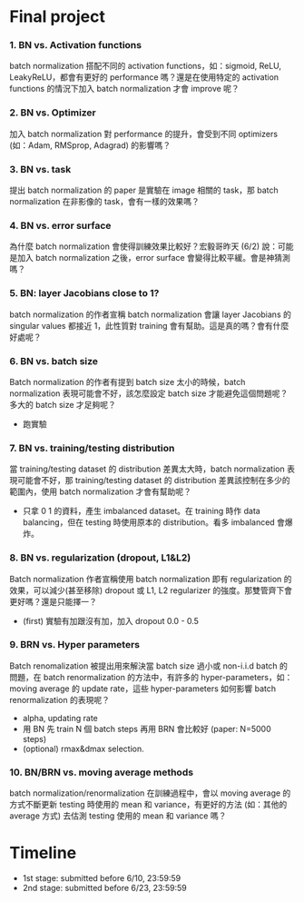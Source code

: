 # Final project

### 1. BN vs. Activation functions
batch normalization 搭配不同的 activation functions，如：sigmoid, ReLU, LeakyReLU，都會有更好的 performance 嗎？還是在使用特定的 activation functions 的情況下加入 batch normalization 才會 improve 呢？

### 2. BN vs. Optimizer
加入 batch normalization 對 performance 的提升，會受到不同 optimizers (如：Adam, RMSprop, Adagrad) 的影響嗎？

### 3. BN vs. task
提出 batch normalization 的 paper 是實驗在 image 相關的 task，那 batch normalization 在非影像的 task，會有一樣的效果嗎？

### 4. BN vs. error surface
為什麼 batch normalization 會使得訓練效果比較好？宏毅哥昨天 (6/2) 說：可能是加入 batch normalization 之後，error surface 會變得比較平緩。會是神猜測嗎？

### 5. BN: layer Jacobians close to 1?
batch normalization 的作者宣稱 batch normalization 會讓 layer Jacobians 的
singular values 都接近 1，此性質對 training 會有幫助。這是真的嗎？會有什麼好處呢？

### 6. BN vs. batch size
Batch normalization 的作者有提到 batch size 太小的時候，batch normalization 表現可能會不好，該怎麼設定 batch size 才能避免這個問題呢？多大的 batch size 才足夠呢？
- 跑實驗

### 7. BN vs. training/testing distribution
當 training/testing dataset 的 distribution 差異太大時，batch normalization 表現可能會不好，那 training/testing dataset 的 distribution 差異該控制在多少的範圍內，使用 batch normalization 才會有幫助呢？
- 只拿 0 1 的資料，產生 imbalanced dataset。在 training 時作 data balancing，但在 testing 時使用原本的 distribution。看多 imbalanced 會爆炸。

### 8. BN vs. regularization (dropout, L1&L2)
Batch normalization 作者宣稱使用 batch normalization 即有 regularization 的效果，可以減少(甚至移除) dropout 或 L1, L2 regularizer 的強度。那雙管齊下會更好嗎？還是只能擇一？
- (first) 實驗有加跟沒有加，加入 dropout 0.0 - 0.5

### 9. BRN vs. Hyper parameters
Batch renomalization 被提出用來解決當 batch size 過小或 non-i.i.d batch 的問題，在 batch renormalization 的方法中，有許多的 hyper-parameters，如：moving average 的 update rate，這些 hyper-parameters 如何影響 batch renormalization 的表現呢？
- alpha, updating rate
- 用 BN 先 train N 個 batch steps 再用 BRN 會比較好 (paper: N=5000 steps)
- (optional) rmax&dmax selection.

### 10. BN/BRN vs. moving average methods
batch normalization/renormalization 在訓練過程中，會以 moving average 的方式不斷更新 testing 時使用的 mean 和 variance，有更好的方法 (如：其他的 average 方式) 去估測 testing 使用的 mean 和 variance 嗎？

# Timeline
- 1st stage: submitted before 6/10, 23:59:59
- 2nd stage: submitted before 6/23, 23:59:59

